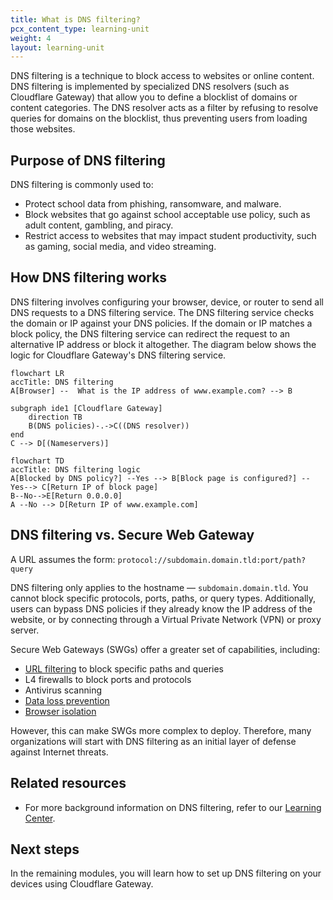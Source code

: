 ```yaml
---
title: What is DNS filtering?
pcx_content_type: learning-unit
weight: 4
layout: learning-unit
---
```


DNS filtering is a technique to block access to websites or online content. DNS filtering is implemented by specialized DNS resolvers (such as Cloudflare Gateway) that allow you to define a blocklist of domains or content categories. The DNS resolver acts as a filter by refusing to resolve queries for domains on the blocklist, thus preventing users from loading those websites.

## Purpose of DNS filtering

DNS filtering is commonly used to:

- Protect school data from phishing, ransomware, and malware.
- Block websites that go against school acceptable use policy, such as adult content, gambling, and piracy.
- Restrict access to websites that may impact student productivity, such as gaming, social media, and video streaming.

## How DNS filtering works

DNS filtering involves configuring your browser, device, or router to send all DNS requests to a DNS filtering service. The DNS filtering service checks the domain or IP against your DNS policies. If the domain or IP matches a block policy, the DNS filtering service can redirect the request to an alternative IP address or block it altogether. The diagram below shows the logic for Cloudflare Gateway's DNS filtering service.

```mermaid
flowchart LR
accTitle: DNS filtering
A[Browser] --  What is the IP address of www.example.com? --> B

subgraph ide1 [Cloudflare Gateway]
    direction TB
    B(DNS policies)-.->C((DNS resolver))
end
C --> D[(Nameservers)]
```

```mermaid
flowchart TD
accTitle: DNS filtering logic
A[Blocked by DNS policy?] --Yes --> B[Block page is configured?] --Yes--> C[Return IP of block page]
B--No-->E[Return 0.0.0.0]
A --No --> D[Return IP of www.example.com]
```

## DNS filtering vs. Secure Web Gateway

A URL assumes the form: `protocol://subdomain.domain.tld:port/path?query`

DNS filtering only applies to the hostname — `subdomain.domain.tld`. You cannot block specific protocols, ports, paths, or query types. Additionally, users can bypass DNS policies if they already know the IP address of the website, or by connecting through a Virtual Private Network (VPN) or proxy server.

Secure Web Gateways (SWGs) offer a greater set of capabilities, including:

- [URL filtering](https://www.cloudflare.com/learning/access-management/what-is-url-filtering/) to block specific paths and queries
- L4 firewalls to block ports and protocols
- Antivirus scanning
- [Data loss prevention](https://www.cloudflare.com/learning/access-management/what-is-dlp/)
- [Browser isolation](https://www.cloudflare.com/learning/access-management/what-is-browser-isolation/)

However, this can make SWGs more complex to deploy. Therefore, many organizations will start with DNS filtering as an initial layer of defense against Internet threats.

## Related resources

- For more background information on DNS filtering, refer to our [Learning Center](https://www.cloudflare.com/learning/access-management/what-is-dns-filtering/).

## Next steps

In the remaining modules, you will learn how to set up DNS filtering on your devices using Cloudflare Gateway.
